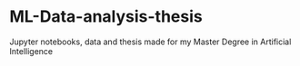 # ML-Data-analysis-thesis
Jupyter notebooks, data and thesis made for my Master Degree in Artificial Intelligence
